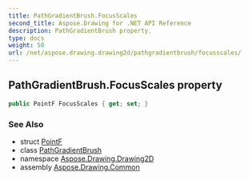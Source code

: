 ```yaml
---
title: PathGradientBrush.FocusScales
second_title: Aspose.Drawing for .NET API Reference
description: PathGradientBrush property. 
type: docs
weight: 50
url: /net/aspose.drawing.drawing2d/pathgradientbrush/focusscales/
---
```

## PathGradientBrush.FocusScales property

```csharp
public PointF FocusScales { get; set; }
```

### See Also

* struct [PointF](../../../aspose.drawing/pointf/)
* class [PathGradientBrush](../)
* namespace [Aspose.Drawing.Drawing2D](../../pathgradientbrush/)
* assembly [Aspose.Drawing.Common](../../../)


